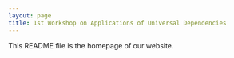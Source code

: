 ```yaml
---
layout: page
title: 1st Workshop on Applications of Universal Dependencies
---
```


This README file is the homepage of our website.
